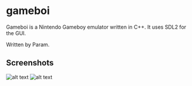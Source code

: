 # gameboi

Gameboi is a Nintendo Gameboy emulator written in C++. It uses SDL2 for the GUI.

Written by Param.

## Screenshots

![alt text](https://github.com/paramsingh/gameboi/blob/master/screens/bootstrap.png?raw=true "Bootstrap")
![alt text](https://github.com/paramsingh/gameboi/blob/master/screens/tetris-splash.png?raw=true "Tetris Splash Screen")


